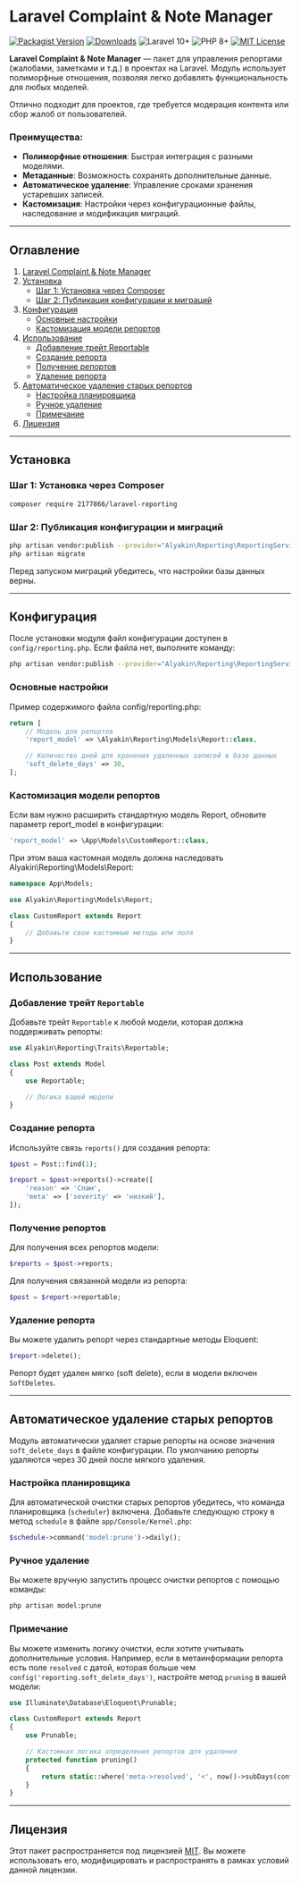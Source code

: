 # Laravel Complaint & Note Manager

[![Packagist Version](https://img.shields.io/packagist/v/2177866/laravel-reporting)](https://packagist.org/packages/2177866/laravel-reporting)
[![Downloads](https://img.shields.io/packagist/dt/2177866/laravel-reporting)](https://packagist.org/packages/2177866/laravel-reporting)
![Laravel 10+](https://img.shields.io/badge/Laravel-10%2B-orange)
![PHP 8+](https://img.shields.io/badge/PHP-8%2B-blue)
[![MIT License](https://img.shields.io/badge/license-MIT-green)](https://opensource.org/licenses/MIT)

**Laravel Complaint & Note Manager** — пакет для управления репортами (жалобами, заметками и т.д.) в проектах на Laravel. Модуль использует полиморфные отношения, позволяя легко добавлять функциональность для любых моделей.

Отлично подходит для проектов, где требуется модерация контента или сбор жалоб от пользователей.

### Преимущества:
- **Полиморфные отношения**: Быстрая интеграция с разными моделями.
- **Метаданные**: Возможность сохранять дополнительные данные.
- **Автоматическое удаление**: Управление сроками хранения устаревших записей.
- **Кастомизация**: Настройки через конфигурационные файлы, наследование и модификация миграций.

---

## Оглавление

1. [Laravel Complaint & Note Manager](#laravel-complaint--note-manager)
2. [Установка](#установка)
   - [Шаг 1: Установка через Composer](#шаг-1-установка-через-composer)
   - [Шаг 2: Публикация конфигурации и миграций](#шаг-2-публикация-конфигурации-и-миграций)
3. [Конфигурация](#конфигурация)
   - [Основные настройки](#основные-настройки)
   - [Кастомизация модели репортов](#кастомизация-модели-репортов)
4. [Использование](#использование)
   - [Добавление трейт Reportable](#шаг-1-добавление-трейт-reportable)
   - [Создание репорта](#шаг-2-создание-репорта)
   - [Получение репортов](#шаг-3-получение-репортов)
   - [Удаление репорта](#дополнительный-пример-удаление-репорта)
5. [Автоматическое удаление старых репортов](#автоматическое-удаление-старых-репортов)
   - [Настройка планировщика](#настройка-планировщика)
   - [Ручное удаление](#ручное-удаление)
   - [Примечание](#примечание)
6. [Лицензия](#лицензия)

---

## Установка

### Шаг 1: Установка через Composer

```bash
composer require 2177866/laravel-reporting
```

### Шаг 2: Публикация конфигурации и миграций
```bash
php artisan vendor:publish --provider="Alyakin\Reporting\ReportingServiceProvider"
php artisan migrate
```

Перед запуском миграций убедитесь, что настройки базы данных верны.

---

## Конфигурация

После установки модуля файл конфигурации доступен в `config/reporting.php`. Если файла нет, выполните команду:

```bash
php artisan vendor:publish --provider="Alyakin\Reporting\ReportingServiceProvider" --tag=config
```

### Основные настройки

Пример содержимого файла config/reporting.php:

```php
return [
    // Модель для репортов
    'report_model' => \Alyakin\Reporting\Models\Report::class,

    // Количество дней для хранения удаленных записей в базе данных
    'soft_delete_days' => 30,
];
```

### Кастомизация модели репортов

Если вам нужно расширить стандартную модель Report, обновите параметр report_model в конфигурации:

```php
'report_model' => \App\Models\CustomReport::class,
```

При этом ваша кастомная модель должна наследовать Alyakin\Reporting\Models\Report:

```php
namespace App\Models;

use Alyakin\Reporting\Models\Report;

class CustomReport extends Report
{
    // Добавьте свои кастомные методы или поля
}
```

---

## Использование

### Добавление трейт `Reportable`

Добавьте трейт `Reportable` к любой модели, которая должна поддерживать репорты:

```php
use Alyakin\Reporting\Traits\Reportable;

class Post extends Model
{
    use Reportable;

    // Логика вашей модели
}
```

### Создание репорта

Используйте связь `reports()` для создания репорта:

```php
$post = Post::find(1);

$report = $post->reports()->create([
    'reason' => 'Спам',
    'meta' => ['severity' => 'низкий'],
]);
```

### Получение репортов

Для получения всех репортов модели:

```php
$reports = $post->reports;
```

Для получения связанной модели из репорта:

```php
$post = $report->reportable;
```

### Удаление репорта

Вы можете удалить репорт через стандартные методы Eloquent:

```php
$report->delete();
```

Репорт будет удален мягко (soft delete), если в модели включен `SoftDeletes`.

---

## Автоматическое удаление старых репортов

Модуль автоматически удаляет старые репорты на основе значения `soft_delete_days` в файле конфигурации. По умолчанию репорты удаляются через 30 дней после мягкого удаления.

### Настройка планировщика

Для автоматической очистки старых репортов убедитесь, что команда планировщика (`scheduler`) включена. Добавьте следующую строку в метод `schedule` в файле `app/Console/Kernel.php`:

```php
$schedule->command('model:prune')->daily();
```

### Ручное удаление

Вы можете вручную запустить процесс очистки репортов с помощью команды:

```bash
php artisan model:prune
```

### Примечание

Вы можете изменить логику очистки, если хотите учитывать дополнительные условия. Например, если в метаинформации репорта есть поле `resolved` с датой, которая больше чем `config('reporting.soft_delete_days')`, настройте метод `pruning` в вашей модели:

```php
use Illuminate\Database\Eloquent\Prunable;

class CustomReport extends Report
{
    use Prunable;

    // Кастомная логика определения репортов для удаления
    protected function pruning()
    {
        return static::where('meta->resolved', '<', now()->subDays(config('reporting.soft_delete_days')));
    }
}
```

---

## Лицензия

Этот пакет распространяется под лицензией [MIT](https://opensource.org/licenses/MIT). Вы можете использовать его, модифицировать и распространять в рамках условий данной лицензии.
